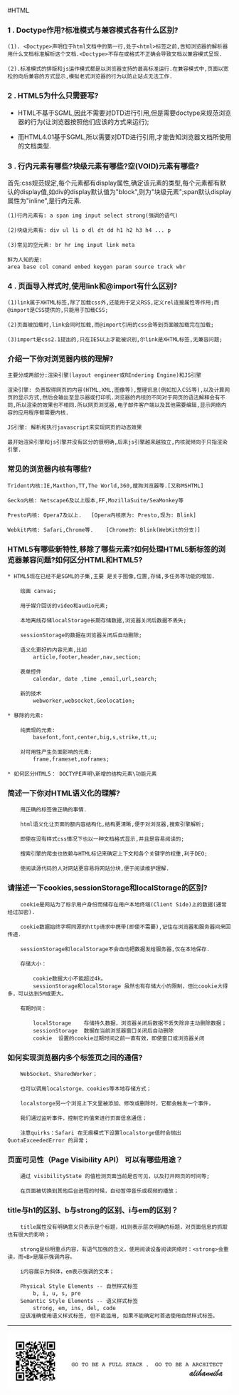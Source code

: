 #HTML
### 1 . Doctype作用?标准模式与兼容模式各有什么区别?

	(1). <Doctype>声明位于html文档中的第一行,处于<html>标签之前,告知浏览器的解析器用什么文档标准解析这个文档.<Doctype>不存在或格式不正确会导致文档以兼容模式呈现.

	(2).标准模式的排版和js运作模式都是以浏览器支持的最高标准运行.在兼容模式中,页面以宽松的向后兼容的方式显示,模拟老式浏览器的行为以防止站点无法工作.
		
### 2 . HTML5为什么只需要写<!DOCTYPE HTML>?
 
 
  * HTML不基于SGML,因此不需要对DTD进行引用,但是需要doctype来规范浏览器的行为(让浏览器按照他们应该的方式来运行);
  
  * 而HTML4.01基于SGML,所以需要对DTD进行引用,才能告知浏览器文档所使用的文档类型.

### 3 . 行内元素有哪些?块级元素有哪些?空(VOID)元素有哪些?

  首先:css规范规定,每个元素都有display属性,确定该元素的类型,每个元素都有默认的display值,如div的display默认值为"block",则为"块级元素";span默认display属性为"inline",是行内元素.
  
    (1)行内元素有: a span img input select strong(强调的语气)
    
    (2)块级元素有: div ul li o dl dt dd h1 h2 h3 h4 ... p 
    
    (3)常见的空元素: br hr img input link meta
    
    鲜为人知的是:
    area base col comand embed keygen param source track wbr 
    
### 4 . 页面导入样式时,使用link和@import有什么区别?
	(1)link属于XHTML标签,除了加载css外,还能用于定义RSS,定义rel连接属性等作用;而@import是CSS提供的,只能用于加载CSS;
	
	(2)页面被加载时,link会同时加载,而@import引用的css会等到页面被加载完在加载;
	
	(3)import是css2.1提出的,只在IE5以上才能被识别,尔link是XHTML标签,无兼容问题;
	
### 介绍一下你对浏览器内核的理解?

	主要分成两部分:渲染引擎(layout engineer或REndering Engine)和JS引擎
	
	渲染引擎: 负责取得网页的内容(HTML,XML,图像等),整理讯息(例如加入CSS等),以及计算网页的显示方式,然后会输出至显示器或打印机.浏览器的内核的不同对于网页的语法解释会有不同,所以渲染的效果也不相同.所以网页浏览器,电子邮件客户端以及其他需要编辑,显示网络内容的应用程序都需要内核.

	JS引擎: 解析和执行javascript来实现网页的动态效果
	
	最开始渲染引擎和js引擎并没有区分的很明确,后来js引擎越来越独立,内核就倾向于只指渲染引擎.
	
### 常见的浏览器内核有哪些?
	Trident内核:IE,Maxthon,TT,The World,360,搜狗浏览器等.[又称MSHTML]
	
	Gecko内核: Netscape6及以上版本,FF,MozillaSuite/SeaMonkey等
	
	Presto内核: Opera7及以上.   [Opera内核原为: Presto,现为: Blink]
	
	Webkit内核: Safari,Chrome等.    [Chrome的: Blink(WebKit的分支)]
	
### HTML5有哪些新特性,移除了哪些元素?如何处理HTML5新标签的浏览器兼容问题?如何区分HTML和HTML5?

	* HTML5现在已经不是SGML的子集,主要 是关于图像,位置,存储,多任务等功能的增加.
		
		绘画 canvas;
		
		用于媒介回访的video和audio元素;
		
		本地离线存储localStorage长期存储数据,浏览器关闭后数据不丢失;
		
		sessionStorage的数据在浏览器关闭后自动删除;
		
		语义化更好的内容元素,比如
			article,footer,header,nav,section;
			
		表单控件
			calendar, date ,time ,email,url,search;
			
		新的技术
			webworker,websocket,Geolocation;
			
	* 移除的元素:
		
		纯表现的元素:
			basefont,font,center,big,s,strike,tt,u;
		
		对可用性产生负面影响的元素:
			frame,frameset,noframes;
	
	* 如何区分HTML5： DOCTYPE声明\新增的结构元素\功能元素	
### 简述一下你对HTML语义化的理解?
	
		用正确的标签做正确的事情.
		
		html语义化让页面的额内容结构化,结构更清晰,便于对浏览器,搜索引擎解析;
		
		即使在没有样式css情况下也以一种文档格式显示,并且是容易阅读的;
		
		搜索引擎的爬虫也依赖与HTML标记来确定上下文和各个关键字的权重,利于DEO;
		
		使阅读源代码的人对网站更容易将网站分块,便于阅读维护理解.
		
### 请描述一下cookies,sessionStorage和localStorage的区别?
	
		cookie是网站为了标示用户身份而储存在用户本地终端(Client Side)上的数据(通常经过加密).
		
		cookie数据始终字啊同源的http请求中携带(即使不需要),记住在浏览器和服务器间来回传递.
		
		sessionStorage和localStorage不会自动把数据发给服务器,仅在本地保存.
		
		存储大小：
		
    		cookie数据大小不能超过4k。  
    		sessionStorage和localStorage 虽然也有存储大小的限制，但比cookie大得多，可以达到5M或更大。

		有期时间：
		
    		localStorage    存储持久数据，浏览器关闭后数据不丢失除非主动删除数据；
    		sessionStorage  数据在当前浏览器窗口关闭后自动删除
    		cookie  设置的cookie过期时间之前一直有效，即使窗口或浏览器关闭
		
### 如何实现浏览器内多个标签页之间的通信?
		WebSocket、SharedWorker；
		
		也可以调用localstorge、cookies等本地存储方式；
		
		localstorge另一个浏览上下文里被添加、修改或删除时，它都会触发一个事件，
		
		我们通过监听事件，控制它的值来进行页面信息通信；
		
		注意quirks：Safari 在无痕模式下设置localstorge值时会抛出QuotaExceededError 的异常；

### 页面可见性（Page Visibility API） 可以有哪些用途？
		通过 visibilityState 的值检测页面当前是否可见，以及打开网页的时间等;
		
		在页面被切换到其他后台进程的时候，自动暂停音乐或视频的播放；

### title与h1的区别、b与strong的区别、i与em的区别？
		title属性没有明确意义只表示是个标题，H1则表示层次明确的标题，对页面信息的抓取也有很大的影响；

		strong是标明重点内容，有语气加强的含义，使用阅读设备阅读网络时：<strong>会重读，而<B>是展示强调内容。

		i内容展示为斜体，em表示强调的文本；

		Physical Style Elements -- 自然样式标签
			b, i, u, s, pre
		Semantic Style Elements -- 语义样式标签
			strong, em, ins, del, code
		应该准确使用语义样式标签, 但不能滥用, 如果不能确定时首选使用自然样式标签。


---
![](alihanniba.png)
